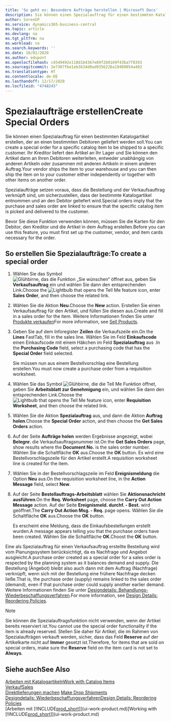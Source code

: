 ```yaml
---
title: 'So geht es: Besondere Aufträge herstellen | Microsoft Docs'
description: Sie können einen Spezialauftrag für einen bestimmten Katalogartikel erstellen, der an einen bestimmten Debitoren geliefert werden soll. Ihr Kreditor liefert den Artikel an Ihr Lager und Sie können den Artikel dann an Ihren Debitoren weiterleiten, entweder unabhängig von anderen Artikeln oder zusammen mit anderen Artikeln in einem anderen Auftrag.
author: SorenGP
ms.service: dynamics365-business-central
ms.topic: article
ms.devlang: na
ms.tgt_pltfrm: na
ms.workload: na
ms.search.keywords: ''
ms.date: 10/01/2020
ms.author: edupont
ms.openlocfilehash: c4549492e118d1b4367e89f2b0169f43ba7f8393
ms.sourcegitcommit: 2e7307fbe1eb3b34d0ad9356226a19409054a402
ms.translationtype: HT
ms.contentlocale: de-DE
ms.lasthandoff: 12/17/2020
ms.locfileid: "4748243"
---
```

# <a name="create-special-orders"></a><span data-ttu-id="36d8e-104">Spezialaufträge erstellen</span><span class="sxs-lookup"><span data-stu-id="36d8e-104">Create Special Orders</span></span>
<span data-ttu-id="36d8e-105">Sie können einen Spezialauftrag für einen bestimmten Katalogartikel erstellen, der an einen bestimmten Debitoren geliefert werden soll.</span><span class="sxs-lookup"><span data-stu-id="36d8e-105">You can create a special order for a specific catalog item to be shipped to a specific customer.</span></span> <span data-ttu-id="36d8e-106">Ihr Kreditor liefert den Artikel an Ihr Lager und Sie können den Artikel dann an Ihren Debitoren weiterleiten, entweder unabhängig von anderen Artikeln oder zusammen mit anderen Artikeln in einem anderen Auftrag.</span><span class="sxs-lookup"><span data-stu-id="36d8e-106">Your vendor ships the item to your warehouse and you can then ship the item on to your customer either independently or together with other items on another order.</span></span>  

<span data-ttu-id="36d8e-107">Spezialaufträge setzen voraus, dass die Bestellung und der Verkaufsauftrag verknüpft sind, um sicherzustellen, dass der bestimmte Katalogartikel entnommen und an den Debitor geliefert wird.</span><span class="sxs-lookup"><span data-stu-id="36d8e-107">Special orders imply that the purchase and sales order are linked to ensure that the specific catalog item is picked and delivered to the customer.</span></span>  

<span data-ttu-id="36d8e-108">Bevor Sie diese Funktion verwenden können, müssen Sie die Karten für den Debitor, den Kreditor und die Artikel in dem Auftrag erstellen.</span><span class="sxs-lookup"><span data-stu-id="36d8e-108">Before you can use this feature, you must first set up the customer, vendor, and item cards necessary for the order.</span></span>  

## <a name="to-create-a-special-order"></a><span data-ttu-id="36d8e-109">So erstellen Sie Spezialaufträge:</span><span class="sxs-lookup"><span data-stu-id="36d8e-109">To create a special order</span></span>  
1.  <span data-ttu-id="36d8e-110">Wählen Sie das Symbol ![Glühbirne, das die Funktion „Sie wünschen“ öffnet](media/ui-search/search_small.png "Was möchten Sie tun?") aus, geben Sie **Verkaufsauftrag** ein und wählen Sie dann den entsprechenden Link.</span><span class="sxs-lookup"><span data-stu-id="36d8e-110">Choose the ![Lightbulb that opens the Tell Me feature](media/ui-search/search_small.png "Tell me what you want to do") icon, enter **Sales Order**, and then choose the related link.</span></span>  
2. <span data-ttu-id="36d8e-111">Wählen Sie die Aktion **Neu**.</span><span class="sxs-lookup"><span data-stu-id="36d8e-111">Choose the **New** action.</span></span> <span data-ttu-id="36d8e-112">Erstellen Sie einen  Verkaufsauftrag für den Artikel, und füllen Sie diesen aus.</span><span class="sxs-lookup"><span data-stu-id="36d8e-112">Create and fill in a  sales order for the item.</span></span> <span data-ttu-id="36d8e-113">Weitere Informationen finden Sie unter [Produkte verkaufen](sales-how-sell-products.md)</span><span class="sxs-lookup"><span data-stu-id="36d8e-113">For more information, see [Sell Products](sales-how-sell-products.md).</span></span>
3.  <span data-ttu-id="36d8e-114">Geben Sie auf dem Inforegister **Zeilen** die Verkaufszeile ein.</span><span class="sxs-lookup"><span data-stu-id="36d8e-114">On the **Lines** FastTab, fill in the sales line.</span></span> <span data-ttu-id="36d8e-115">Wählen Sie im Feld **Einkaufscode** einen Einkaufscode mit einem Häkchen im Feld **Spezialauftrag** aus .</span><span class="sxs-lookup"><span data-stu-id="36d8e-115">In the **Purchasing Code** field, select a purchasing code that has the **Special Order** field selected.</span></span>

    <span data-ttu-id="36d8e-116">Sie müssen nun aus einem Bestellvorschlag eine Bestellung erstellen.</span><span class="sxs-lookup"><span data-stu-id="36d8e-116">You must now create a purchase order from a requisition worksheet.</span></span>  
4. <span data-ttu-id="36d8e-117">Wählen Sie das Symbol ![Glühbirne, die die Tell Me Funktion öffnet](media/ui-search/search_small.png "Was möchten Sie tun?"), geben Sie **Arbeitsblatt zur Genehmigung** ein, und wählen Sie dann den entsprechenden Link.</span><span class="sxs-lookup"><span data-stu-id="36d8e-117">Choose the ![Lightbulb that opens the Tell Me feature](media/ui-search/search_small.png "Tell me what you want to do") icon, enter **Requisition Worksheet**, and then choose the related link.</span></span>  
5. <span data-ttu-id="36d8e-118">Wählen Sie die Aktion **Spezialauftrag** aus, und dann die Aktion **Auftrag holen**.</span><span class="sxs-lookup"><span data-stu-id="36d8e-118">Choose the **Special Order** action, and then choose the **Get Sales Orders** action.</span></span>  
6.  <span data-ttu-id="36d8e-119">Auf der Seite **Aufträge holen** werden Ergebnisse angezeigt, wobei **Belegnr.** die Verkaufsauftragsnummer ist.</span><span class="sxs-lookup"><span data-stu-id="36d8e-119">On the **Get Sales Orders** page, show results where the **Document No.** is the sales order number.</span></span> <span data-ttu-id="36d8e-120">Wählen Sie die Schaltfläche **OK** aus.</span><span class="sxs-lookup"><span data-stu-id="36d8e-120">Choose the **OK** button.</span></span> <span data-ttu-id="36d8e-121">Es wird eine Bestellvorschlagszeile für den Artikel erstellt.</span><span class="sxs-lookup"><span data-stu-id="36d8e-121">A requisition worksheet line is created for the item.</span></span>  
7.  <span data-ttu-id="36d8e-122">Wählen Sie in der Bestellvorschlagszeile im Feld **Ereignismeldung** die Option **Neu** aus.</span><span class="sxs-lookup"><span data-stu-id="36d8e-122">On the requisition worksheet line, in the **Action Message** field, select **New**.</span></span>  
8.  <span data-ttu-id="36d8e-123">Auf der Seite **Bestellauftrags-Arbeitsblatt** wählen Sie **Aktionsnachricht ausführen**.</span><span class="sxs-lookup"><span data-stu-id="36d8e-123">On the **Req. Worksheet** page, choose the **Carry Out Action Message** action.</span></span> <span data-ttu-id="36d8e-124">Auf der Seite **Ereignismeld. durchf. - Best.** wird geöffnet.</span><span class="sxs-lookup"><span data-stu-id="36d8e-124">The **Carry Out Action Msg. - Req.** page opens.</span></span> <span data-ttu-id="36d8e-125">Wählen Sie die Schaltfläche **OK** aus.</span><span class="sxs-lookup"><span data-stu-id="36d8e-125">Choose the **OK** button.</span></span>  

    <span data-ttu-id="36d8e-126">Es erscheint eine Meldung, dass die Einkaufsbestellungen erstellt wurden.</span><span class="sxs-lookup"><span data-stu-id="36d8e-126">A message appears telling you that the purchase orders have been created.</span></span> <span data-ttu-id="36d8e-127">Wählen Sie die Schaltfläche **OK**.</span><span class="sxs-lookup"><span data-stu-id="36d8e-127">Choost the **OK** button.</span></span>  

<span data-ttu-id="36d8e-128">Eine als Spezialauftrag für einen Verkaufsauftrag erstellte Bestellung wird vom Planungssystem berücksichtigt, da es Nachfrage und Angebot ausgleicht.</span><span class="sxs-lookup"><span data-stu-id="36d8e-128">A purchase order created as a special order for a sales order is respected by the planning system as it balances demand and supply.</span></span> <span data-ttu-id="36d8e-129">Die Bestellung (Angebot) bleibt also auch dann mit dem Auftrag (Nachfrage) verknüpft, wenn sich mit der Bestellung eine frühere Nachfrage decken ließe.</span><span class="sxs-lookup"><span data-stu-id="36d8e-129">That is, the purchase order (supply) remains linked to the sales order (demand), even if that purchase order could supply another earlier demand.</span></span> <span data-ttu-id="36d8e-130">Weitere Informationen finden Sie unter [Designdetails: Behandlungs-Wiederbeschaffungsverfahren](design-details-reservation-order-tracking-and-action-messaging.md).</span><span class="sxs-lookup"><span data-stu-id="36d8e-130">For more information, see [Design Details: Reordering Policies](design-details-reservation-order-tracking-and-action-messaging.md).</span></span>  

> [!NOTE]  
>  <span data-ttu-id="36d8e-131">Sie können die Spezialauftragsfunktion nicht verwenden, wenn der Artikel bereits reserviert ist.</span><span class="sxs-lookup"><span data-stu-id="36d8e-131">You cannot use the special order functionality if the item is already reserved.</span></span> <span data-ttu-id="36d8e-132">Stellen Sie daher für Artikel, die im Rahmen von Spezialaufträgen verkauft werden, sicher, dass das Feld **Reserve** auf der Artikelkarte nicht auf **Immer** gesetzt ist.</span><span class="sxs-lookup"><span data-stu-id="36d8e-132">Therefore, for items that are sold on special orders, make sure the **Reserve** field on the item card is not set to **Always**.</span></span>  

## <a name="see-also"></a><span data-ttu-id="36d8e-133">Siehe auch</span><span class="sxs-lookup"><span data-stu-id="36d8e-133">See Also</span></span>  
[<span data-ttu-id="36d8e-134">Arbeiten mit Katalogartikeln</span><span class="sxs-lookup"><span data-stu-id="36d8e-134">Work with Catalog Items</span></span>](inventory-how-work-nonstock-items.md)  
[<span data-ttu-id="36d8e-135">Verkauf</span><span class="sxs-lookup"><span data-stu-id="36d8e-135">Sales</span></span>](sales-manage-sales.md)  
<span data-ttu-id="36d8e-136">[Direktlieferungen machen](sales-how-drop-shipment.md) </span><span class="sxs-lookup"><span data-stu-id="36d8e-136">[Make Drop Shipments](sales-how-drop-shipment.md) </span></span>  
[<span data-ttu-id="36d8e-137">Designdetails: Wiederbeschaffungsverfahren</span><span class="sxs-lookup"><span data-stu-id="36d8e-137">Design Details: Reordering Policies</span></span>](design-details-reservation-order-tracking-and-action-messaging.md)  
<span data-ttu-id="36d8e-138">[Arbeiten mit [!INCLUDE[prod_short](includes/prod_short.md)]](ui-work-product.md)</span><span class="sxs-lookup"><span data-stu-id="36d8e-138">[Working with [!INCLUDE[prod_short](includes/prod_short.md)]](ui-work-product.md)</span></span>
